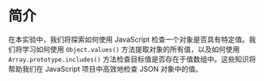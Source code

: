 # 简介

在本实验中，我们将探索如何使用 JavaScript 检查一个对象是否具有特定值。我们将学习如何使用 `Object.values()` 方法提取对象的所有值，以及如何使用 `Array.prototype.includes()` 方法检查目标值是否存在于值数组中。这些知识将帮助我们在 JavaScript 项目中高效地检查 JSON 对象中的值。
